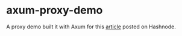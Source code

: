 # axum-proxy-demo
A proxy demo built it with Axum for this [article](https://carlosmv.hashnode.dev/building-a-proxy-server-with-axum-rust) posted on Hashnode.
